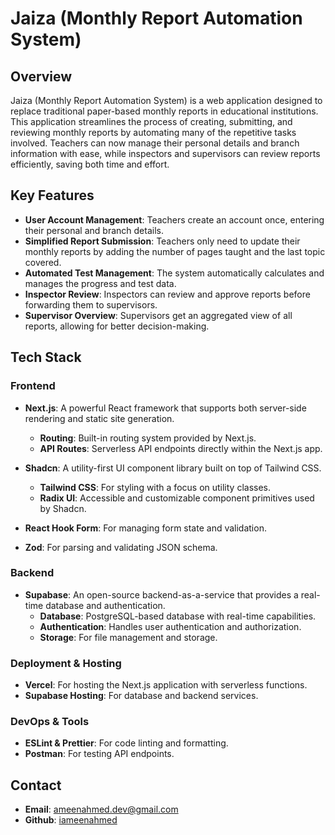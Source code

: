 # Jaiza (Monthly Report Automation System)

## Overview

Jaiza (Monthly Report Automation System) is a web application designed to replace traditional paper-based monthly reports in educational institutions. This application streamlines the process of creating, submitting, and reviewing monthly reports by automating many of the repetitive tasks involved. Teachers can now manage their personal details and branch information with ease, while inspectors and supervisors can review reports efficiently, saving both time and effort.

## Key Features

- **User Account Management**: Teachers create an account once, entering their personal and branch details.
- **Simplified Report Submission**: Teachers only need to update their monthly reports by adding the number of pages taught and the last topic covered.
- **Automated Test Management**: The system automatically calculates and manages the progress and test data.
- **Inspector Review**: Inspectors can review and approve reports before forwarding them to supervisors.
- **Supervisor Overview**: Supervisors get an aggregated view of all reports, allowing for better decision-making.

## Tech Stack

### Frontend

- **Next.js**: A powerful React framework that supports both server-side rendering and static site generation.
  - **Routing**: Built-in routing system provided by Next.js.
  - **API Routes**: Serverless API endpoints directly within the Next.js app.
  
- **Shadcn**: A utility-first UI component library built on top of Tailwind CSS.
  - **Tailwind CSS**: For styling with a focus on utility classes.
  - **Radix UI**: Accessible and customizable component primitives used by Shadcn.
  
- **React Hook Form**: For managing form state and validation.
- **Zod**: For parsing and validating JSON schema.

### Backend

- **Supabase**: An open-source backend-as-a-service that provides a real-time database and authentication.
  - **Database**: PostgreSQL-based database with real-time capabilities.
  - **Authentication**: Handles user authentication and authorization.
  - **Storage**: For file management and storage.

### Deployment & Hosting

- **Vercel**: For hosting the Next.js application with serverless functions.
- **Supabase Hosting**: For database and backend services.

### DevOps & Tools

- **ESLint & Prettier**: For code linting and formatting.
- **Postman**: For testing API endpoints.

## Contact
- **Email**: ameenahmed.dev@gmail.com
- **Github**: [iameenahmed](https://github.com/iameenahmed)